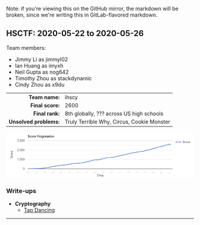Note: if you're viewing this on the GitHub mirror, the markdown will be broken,
since we're writing this in GitLab-flavored markdown.

HSCTF: 2020-05-22 to 2020-05-26
---------------------------------

Team members:
  - Jimmy Li as jimmyl02
  - Ian Huang as imyxh
  - Neil Gupta as nog642
  - Timothy Zhou as stackdynamic
  - Cindy Zhou as x9du

|                         |                                              |
| ----------------------: | :------------------------------------------- |
| **Team name:**          | ihscy                                        |
| **Final score:**        | 2600                                         |
| **Final rank:**         | 8th globally, ??? across US high schools     |
| **Unsolved problems:**  | Truly Terrible Why, Circus, Cookie Monster   |

![score progression][progression]

### Write-ups

- **Cryptography**
  - [Tap Dancing](cryptography/tap-dancing/README.md)

-------------------------------------------------------------------------------

[progression]: score-progression.png

